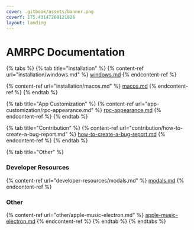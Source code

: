 ```yaml
---
cover: .gitbook/assets/banner.png
coverY: 175.43147208121826
layout: landing
---
```


# AMRPC Documentation

{% tabs %}
{% tab title="Installation" %}
{% content-ref url="installation/windows.md" %}
[windows.md](installation/windows.md)
{% endcontent-ref %}

{% content-ref url="installation/macos.md" %}
[macos.md](installation/macos.md)
{% endcontent-ref %}
{% endtab %}

{% tab title="App Customization" %}
{% content-ref url="app-customization/rpc-appearance.md" %}
[rpc-appearance.md](app-customization/rpc-appearance.md)
{% endcontent-ref %}
{% endtab %}

{% tab title="Contribution" %}
{% content-ref url="contribution/how-to-create-a-bug-report.md" %}
[how-to-create-a-bug-report.md](contribution/how-to-create-a-bug-report.md)
{% endcontent-ref %}
{% endtab %}

{% tab title="Other" %}
### Developer Resources

{% content-ref url="developer-resources/modals.md" %}
[modals.md](developer-resources/modals.md)
{% endcontent-ref %}

### Other

{% content-ref url="other/apple-music-electron.md" %}
[apple-music-electron.md](other/apple-music-electron.md)
{% endcontent-ref %}
{% endtab %}
{% endtabs %}

